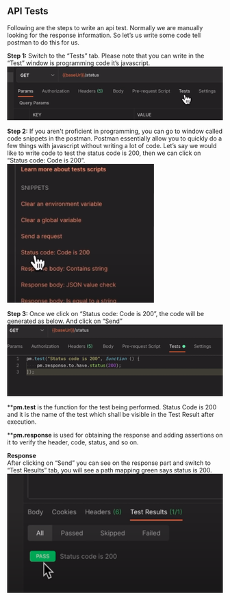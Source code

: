 ## API Tests

Following are the steps to write an api test. Normally we are manually looking for the response information. So let’s us write some code tell postman to do this for us.<br/>


**Step 1:** Switch to the “Tests” tab. Please note that you can write in the “Test” window is programming code it’s javascript.<br/>
![AT_Step1.png](https://github.com/lmx97/Postman_Beginners_Tutorial/blob/main/image/API_Tests/AT_Step1.png)<br/>


**Step 2:** If you aren't proficient in programming, you can go to window called code snippets in the postman. Postman essentially allow you to quickly do a few things with javascript without writing a lot of code. Let’s say we would like to write code to test the status code is 200, then we can click on “Status code: Code is 200”.<br/>
![AT_Step2.png](https://github.com/lmx97/Postman_Beginners_Tutorial/blob/main/image/API_Tests/AT_Step2.png)<br/>


**Step 3:** Once we click on “Status code: Code is 200”, the code will be generated as below. And click on “Send”<br/>
![AT_Step3.png](https://github.com/lmx97/Postman_Beginners_Tutorial/blob/main/image/API_Tests/AT_Step3.png)<br/>

****pm.test** is the function for the test being performed. Status Code is 200 and it is the name of the test which shall be visible in the Test Result after execution.<br/>

****pm.response** is used for obtaining the response and adding assertions on it to verify the header, code, status, and so on.<br/>


**Response**<br/>
After clicking on “Send” you can see on the response part and switch to “Test Results” tab, you will see a path mapping green says status is 200.<br/>
![AT_Response.png](https://github.com/lmx97/Postman_Beginners_Tutorial/blob/main/image/API_Tests/AT_Response.png)
